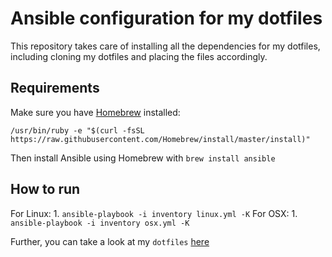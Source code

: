 # Ansible configuration for my dotfiles

This repository takes care of installing all the dependencies for my dotfiles,
including cloning my dotfiles and placing the files accordingly.

## Requirements

Make sure you have [Homebrew](https://brew.sh/) installed:

```
/usr/bin/ruby -e "$(curl -fsSL https://raw.githubusercontent.com/Homebrew/install/master/install)"
```

Then install Ansible using Homebrew with `brew install ansible`

## How to run

For Linux:
    1. `ansible-playbook -i inventory linux.yml -K`
For OSX:
    1. `ansible-playbook -i inventory osx.yml -K`

Further, you can take a look at my `dotfiles`
[here](https://github.com/benmezger/dotfiles)
